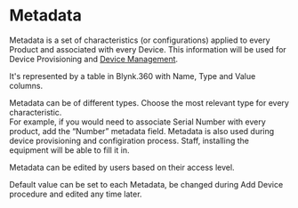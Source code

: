 # Metadata

Metadata is a set of characteristics \(or configurations\) applied to every Product and associated with every Device. This information will be used for Device Provisioning and [Device Management](../../../../mobile-applications/device-management/).  
  
It's represented by a table in Blynk.360 with Name, Type and Value columns.

Metadata can be of different types. Choose the most relevant type for every characteristic.  
For example, if you would need to associate Serial Number with every product, add the “Number” metadata field. Metadata is also used during device provisioning and configiration process. Staff, installing the equipment will be able to fill it in.

Metadata can be edited by users based on their access level.  
  
Default value can be set to each Metadata, be changed during Add Device procedure and edited any time later.

